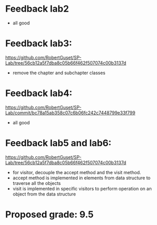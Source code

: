 # Feedback lab2

- all good

# Feedback lab3:
https://github.com/RobertGuset/SP-Lab/tree/56cb12a5f7dba8c05b66f462f507074c00b3137d

- remove the chapter and subchapter classes

# Feedback lab4:
https://github.com/RobertGuset/SP-Lab/commit/bc78a15ab358c07c6b06fc242c7448799e33f799

- all good

# Feedback lab5 and lab6:
https://github.com/RobertGuset/SP-Lab/tree/56cb12a5f7dba8c05b66f462f507074c00b3137d

- for visitor, decouple the accept method and the visit method.
- accept method is implemented in elements from data structure to traverse all the objects
- visit is implemented in specific visitors to perform operation on an object from the data structure

# Proposed grade: 9.5
